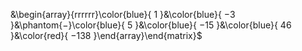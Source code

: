 &\begin{array}{rrrrrr}\color{blue}{ 1 }&\color{blue}{ −3 }&\phantom{−}\color{blue}{ 5 }&\color{blue}{ −15 }&\color{blue}{ 46 }&\color{red}{ −138 }\end{array}\end{matrix}$
